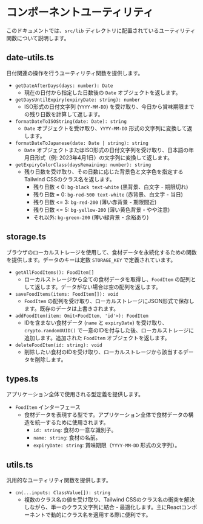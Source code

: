 # コンポーネントユーティリティ

このドキュメントでは、`src/lib` ディレクトリに配置されているユーティリティ関数について説明します。

## date-utils.ts

日付関連の操作を行うユーティリティ関数を提供します。

- `getDateAfterDays(days: number): Date`
  - 現在の日付から指定した日数後の `Date` オブジェクトを返します。
- `getDaysUntilExpiry(expiryDate: string): number`
  - ISO形式の日付文字列 (`YYYY-MM-DD`) を受け取り、今日から賞味期限までの残り日数を計算して返します。
- `formatDateToISOString(date: Date): string`
  - `Date` オブジェクトを受け取り、`YYYY-MM-DD` 形式の文字列に変換して返します。
- `formatDateToJapanese(date: Date | string): string`
  - `Date` オブジェクトまたはISO形式の日付文字列を受け取り、日本語の年月日形式（例: 2023年4月1日）の文字列に変換して返します。
- `getExpiryColorClass(daysRemaining: number): string`
  - 残り日数を受け取り、その日数に応じた背景色と文字色を指定するTailwind CSSのクラス名を返します。
    - 残り日数 < 0: `bg-black text-white` (黒背景、白文字 - 期限切れ)
    - 残り日数 = 0: `bg-red-500 text-white` (赤背景、白文字 - 当日)
    - 残り日数 <= 3: `bg-red-200` (薄い赤背景 - 期限間近)
    - 残り日数 <= 5: `bg-yellow-200` (薄い黄色背景 - やや注意)
    - それ以外: `bg-green-200` (薄い緑背景 - 余裕あり)

## storage.ts

ブラウザのローカルストレージを使用して、食材データを永続化するための関数を提供します。データのキーは定数 `STORAGE_KEY` で定義されています。

- `getAllFoodItems(): FoodItem[]`
  - ローカルストレージから全ての食材データを取得し、`FoodItem` の配列として返します。データがない場合は空の配列を返します。
- `saveFoodItems(items: FoodItem[]): void`
  - `FoodItem` の配列を受け取り、ローカルストレージにJSON形式で保存します。既存のデータは上書きされます。
- `addFoodItem(item: Omit<FoodItem, 'id'>): FoodItem`
  - IDを含まない食材データ (`name` と `expiryDate`) を受け取り、`crypto.randomUUID()` で一意のIDを付与した後、ローカルストレージに追加します。追加された `FoodItem` オブジェクトを返します。
- `deleteFoodItem(id: string): void`
  - 削除したい食材のIDを受け取り、ローカルストレージから該当するデータを削除します。

## types.ts

アプリケーション全体で使用される型定義を提供します。

- `FoodItem` インターフェース
  - 食材データを表現する型です。アプリケーション全体で食材データの構造を統一するために使用されます。
    - `id: string`: 食材の一意な識別子。
    - `name: string`: 食材の名前。
    - `expiryDate: string`: 賞味期限（`YYYY-MM-DD` 形式の文字列）。

## utils.ts

汎用的なユーティリティ関数を提供します。

- `cn(...inputs: ClassValue[]): string`
  - 複数のクラス名の値を受け取り、Tailwind CSSのクラス名の衝突を解決しながら、単一のクラス文字列に結合・最適化します。主にReactコンポーネントで動的にクラス名を適用する際に便利です。
